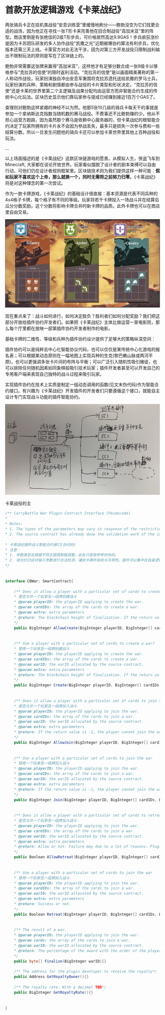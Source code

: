 # 首款开放逻辑游戏《卡莱战纪》

两张骑兵卡正在挂机类战役“安息训练营”里缓慢地刷分——鲍勃没空为它们找更合适的战场，因为他正在寻找一张T形卡来完善他在回合制战役“高加米亚”里的阵型。商店里倒是有张绝佳的2级T形步兵，可价格居然高达9.9GAS！步兵疯狂涨价是因为卡苏团队研发的多人协作战役"凯撒之光"近期被爆协约算法有利步兵，优化版本还需三天上线。卡莱官方对此无法干涉，因为对第三方开发战役只限制战利输出不限制玩法的原则是写在了区块链上的。

鲍勃非常需要这张牌来赢得“高加米亚”，这样他才有足够分数合成一张9级卡以够格参与“克拉苏的信使”的限时返利活动。“克拉苏的信使”是以画面精美著称的第一人称动作战役，玩家扮演独自冲出安息军重围将克拉苏遗托送给凯撒的罗马士兵，玩家扮演的兵种、策略和剧情都由参与战役的卡片类型和形状决定。“克拉苏的信使”还是卡莱的世界里第二个主逻辑及战果分配均由运营方而非智能合约生成的传统中心化玩法。区块历史显示他们靠玩家参与提成已经赚到接近1百万个GAS了。

查理则对鲍勃这样紧绷的神经不以为然。他那5张10几级的骑兵卡每天干的事就是参加一个拿纳斯达克指数当随机数的赛马战役。不费事还不比鲍勃赚的少。他从不担心运营方跑路，因为虽然那个赛马是依赖中心服务器的，但卡莱战纪的根智能合约决定了玩家所拥有的卡片永不会因为参战丢失，最多只是损失一次参与费和一些结算分数。所以一旦发生问题他的骑兵卡还可以参加卡莱世界里其他上百种战役和玩法。

...

以上场面描述的是《卡莱战纪》这款区块链游戏的愿景。从模拟人生，侠盗飞车到Minecraft, 大家都在谈论开放世界。玩家看似摆脱了设计者的剧本束缚可以自由行动，可他们仍在设计者规则框架里。区块链技术则为我们提供这样一种可能：**假如玩家不喜欢这个上帝，那么就换一个，同时无需将之前努力归零**。《卡莱战纪》将是对这种理念的第一次尝试。

作为一款卡牌游戏，《卡莱战纪》的基础设计很直接：基本资源是代表不同兵种的4x4格子卡牌，每个格子有不同的等级。玩家将若干卡牌投入一场战斗并在结算后瓜分分数奖励，这个分数将影响卡牌合并时新卡牌的品质。此外卡牌也可以在商店里自由交易。

![Battle](pics/Battle.jpg)



现在重点来了：战斗如何进行，如何决定胜负？胜利者们如何分配奖励？我们把这部分开放给插件协约开发者们。如果把《卡莱战纪》主体比做运营一家电影院，那么每个厅里都在放映一部第插件协约开发者制作的电影。

基础卡牌的二维性、等级和兵种为插件协约设计提供了足够大的策略纵深空间：

插件协约可以是纯粹去中心化智能协议代码，也可以仅仅是某传统中心化游戏的报名表；可以根据某动态原则在一幅地图上实现兵种的生克(黎巴嫩山脉或两河平原)，也可以更强调多张卡片间的布阵与平衡；可以广泛引入随机性吸引赌徒，也可以排除任何随机因素如同象棋般吸引技术玩家；插件开发者甚至可以开发自己的专用客户端来表现自己独特的战斗过程来吸引玩家。



实现插件协约在技术上实质是制定一组动态调用的函数(见文末伪代码)作为智能合约接口。有兴趣为《卡莱战纪》开发插件的开发者们只要遵循这个接口，就能自主设计专门实现战斗功能的插件智能协约。



![plugins](pics/plugins.png)

卡莱战役的主





```C#
/** CarryBattle War Plugin Contract Interface (Peudocode)
*
* Notes:
* 1. The types of the parameters may vary in response of the restrictions of different chains. This is the Peudocode for reference.
* 2. The source contract has already done the validation work of the input parameters such as card ownership and availablity. The plugin can focus on logic realization.

* 卡莱战纪插件战斗智能合约接口(伪代码)
* 注意：
* 1. 参数类型会根据不同主链限制做调整。此处只是做参考的伪码。
* 2. 母合约已经对输入参数进行合法检测，诸如卡牌所有权与可用性。插件可以集中在自身逻辑实践上。
*/


interface CBWar: SmartContract{
    
    /** Does it allow a player with a particular set of cards to create a war?
    * 是否允许一个玩家及一组牌创建战斗
    * @param playerID: the playerID applying to create the war.
    * @param cardIDs: the array of the cards to create a war.
    * @param extra: extra parameters
    * @return: The blockchain height of finalization. If the return value is equal or less than the required minimal value, it means the creation is invalid.
    */
    public BigInteger AllowCreate(BigInteger playerID, BigInteger[] cardIDs, byte[] extra){}
    
    
    /** Use a player with a particular set of cards to create a war?
    * 使用一个玩家及一组牌创建战斗
    * @param playerID: the playerID applying to create the war.
    * @param cardIDs: the array of the cards to create a war.
    * @param warID: the warID allocated by the source contract. 
    * @param extra: extra parameters
    * @return: The blockchain height of finalization. If the return value is equal or less than the required minimal value, the warID would be recycled.
    */
    public BigInteger Create(BigInteger playerID, BigInteger[] cardIDs, BigInteger warID, byte[] extra){}
    
    
    /** Does it allow a player with a particular set of cards to join the war?
    * 是否允许一个玩家及一组牌加入战斗
    * @param playerID: the playerID applying to join the war.
    * @param cardIDs: the array of the cards to join a war.
    * @param warID: the warID allocated by the source contract. 
    * @param extra: extra parameters
    * @return: If the return value is -1, the player cannot join the war. Else return the order of the player in this war.
    */
    public BigInteger AllowJoin(BigInteger playerID, BigInteger[] cardIDs, BigInteger warID, byte[] extra){}  
    
    
    /** Use a player with a particular set of cards to join the war
    * 使用一个玩家及一组牌加入战斗
    * @param playerID: the playerID applying to join the war.
    * @param cardIDs: the array of the cards to join a war.
    * @param warID: the warID allocated by the source contract. 
    * @param extra: extra parameters
    * @return: If the return value is -1, the player cannot join the war. Else return the order of the player in this war.
    */
    public BigInteger Join(BigInteger playerID, BigInteger[] cardIDs, BigInteger warID, byte[] extra){}
    
    
    /** Does it allow a player with a particular set of cards to retreat from the war?
    * 是否允许一个玩家及一组牌加入战斗
    * @param playerID: the playerID applying to join the war.
    * @param cardIDs: the array of the cards to join a war.
    * @param warID: the warID allocated by the source contract. 
    * @param extra: extra parameters
    * @return: Allow or not. Failure may due to a lot of reasons. Plugin should 
    */
    public Boolean AllowRetreat(BigInteger playerID, BigInteger[] cardIDs, BigInteger warID, byte[] extra){}  
    
    
    /** Use a player with a particular set of cards to join the war
    * 使用一个玩家及一组牌加入战斗
    * @param playerID: the playerID applying to join the war.
    * @param cardIDs: the array of the cards to join a war.
    * @param warID: the warID allocated by the source contract. 
    * @param extra: extra parameters
    * @return: Success or not.
    */
    public Boolean Retreat(BigInteger playerID, BigInteger[] cardIDs, BigInteger warID, byte[] extra){}
    
    
    /** The result of a war.
    * @param playerID: the playerID applying to join the war.
    * @param cards: the array of the cards to join a war.
    * @param warID: the warID allocated by the source contract. 
    * @return: The percentage of the award with the order of the players and cards. If the value of a byte exceeds 99 or the sum reaches equal or greater than 100, the related card would take all the left percentage, and the rest of cards would receive 0.
    */
    public byte[] Finalize(BigInteger warID){}
    
    /** The address for the plugin developer to receive the royalty*/
    public Address GetRoyaltyOwner(){}
    
    /** The royalty rate. With a decimal TBD*/
    public BigInteger GetRoyaltyRate(){}
    
    
}
```





